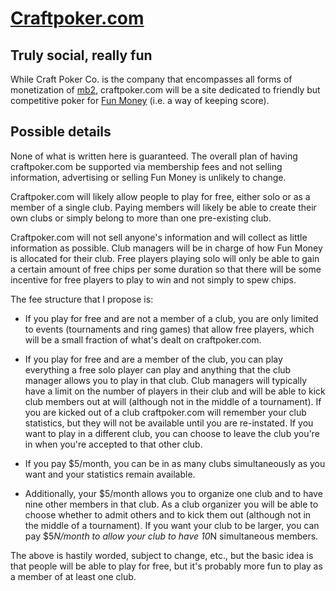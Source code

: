 # [Craftpoker.com](https://craftpoker.com/)

## Truly social, really fun

While Craft Poker Co. is the company that encompasses all forms of
monetization of [mb2](https://ctm.github.io/docs/players_manual/),
craftpoker.com will be a site dedicated to friendly but competitive
poker for [Fun
Money](https://ctm.github.io/docs/players_manual/fun_money.html)
(i.e. a way of keeping score).

## Possible details

None of what is written here is guaranteed. The overall plan of having
craftpoker.com be supported via membership fees and not selling
information, advertising or selling Fun Money is unlikely to change.

Craftpoker.com will likely allow people to play for free, either solo
or as a member of a single club. Paying members will likely be able to
create their own clubs or simply belong to more than one pre-existing
club.

Craftpoker.com will not sell anyone's information and will collect as
little information as possible. Club managers will be in charge of how
Fun Money is allocated for their club. Free players playing solo will
only be able to gain a certain amount of free chips per some duration
so that there will be some incentive for free players to play to win
and not simply to spew chips.

The fee structure that I propose is:

* If you play for free and are not a member of a club, you are only
limited to events (tournaments and ring games) that allow free
players, which will be a small fraction of what's dealt on
craftpoker.com.

* If you play for free and are a member of the club, you can play
everything a free solo player can play and anything that the club
manager allows you to play in that club. Club managers will typically
have a limit on the number of players in their club and will be able
to kick club members out at will (although not in the middle of a
tournament). If you are kicked out of a club craftpoker.com will remember
your club statistics, but they will not be available until you are
re-instated.  If you want to play in a different club, you can choose
to leave the club you're in when you're accepted to that other club.

* If you pay $5/month, you can be in as many clubs simultaneously as
 you want and your statistics remain available.
 
* Additionally, your $5/month allows you to organize one club and to have
nine other members in that club. As a club organizer you will be able to
choose whether to admit others and to kick them out (although not in
the middle of a tournament).  If you want your club to be larger, you
can pay $5*N/month to allow your club to have 10*N simultaneous members.

The above is hastily worded, subject to change, etc., but the basic idea
is that people will be able to play for free, but it's probably more fun
to play as a member of at least one club.

